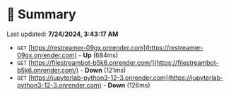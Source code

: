 # 📖 Summary
Last updated: **7/24/2024, 3:43:17 AM**

- `GET` [https://restreamer-09gx.onrender.com](https://restreamer-09gx.onrender.com) - **Up** (684ms)
- `GET` [https://filestreambot-b5k6.onrender.com/](https://filestreambot-b5k6.onrender.com/) - **Down** (121ms)
- `GET` [https://jupyterlab-python3-12-3.onrender.com](https://jupyterlab-python3-12-3.onrender.com) - **Down** (126ms)
